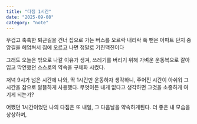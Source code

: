 ```yaml
---
title: "다짐 1시간"
date: "2025-09-08"
category: "note"
---
```


무겁고 축축한 퇴근길을 건너
집으로 가는 버스를 오르락 내리락
쭉 뻗은 아파트 단지 중앙길을 헤엄쳐서
집에 오르고 나면 정말로 기진맥진이다

그래도 오늘은 밖으로 나갈 이유가 생겨, 쓰레기를 버리기 위해
가벼운 운동복으로 갈아입고 막연했던 스스로의 약속을 구체화 시켰다. 

저녁 9시가 넘은 시간에 나와, 딱 1시간만 운동하자 생각하니, 
주어진 시간이 아쉬워 그 시간을 참으로 알뜰하게 사용했다.
무엇이든 내게 없다고 생각하면 그것을 소중하게 여기게 되는가?

어쨌던 1시간이었던 나의 다짐은 또 내일, 그 다음날을 약속하게된다. 더 좋은 내 모습을 상상하며, 